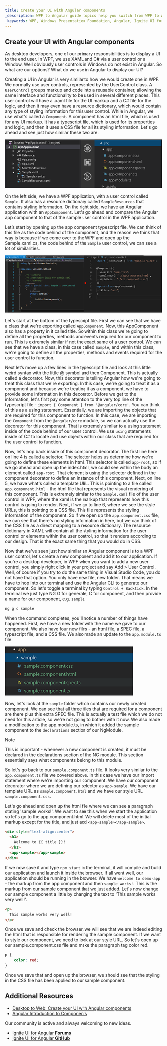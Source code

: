 ```yaml
---
title: Create your UI with Angular components
_description: WPF to Angular guide topics help you switch from WPF to Angular.
_keywords: WPF, Windows Presentation Foundation, Angular, Ignite UI for Angular, UserControl, Component
---
```


## Create your UI with Angular components

As desktop developers, one of our primary responsibilities is to display a UI to the end user. In WPF, we use XAML and C# via a user control or a Window. Well obviously user controls in Windows do not exist in Angular. So what are our options? What do we use in Angular to display our UI?

Creating a UI in Angular is very similar to how we would create one in WPF. We normally use user controls, represented by the UserControl class. A `UserControl` groups markup and code into a reusable container, allowing the same interface and functionality to be used in several different places. This user control will have a .xaml file for the UI markup and a C# file for the logic, and then it may even have a resource dictionary, which would contain any type of styling information for this user control. While in Angular, we use what's called a `Component`. A component has an html file, which is used for any UI markup. It has a typescript file, which is used for its properties and logic, and then it uses a CSS file for all its styling information. Let's go ahead and see just how similar these two are.

<img src="../../../images/general/component_structure.png" />

On the left side, we have a WPF application, with a user control called `Sample`. It also has a resource dictionary called `SampleResources` that contains styling information.
On the right side, we have an Angular application with an `AppComponent`. Let's go ahead and compare the Angular app component to that of the sample user control in the WPF application.

Let’s start by opening up the app component typescript file. We can think of this file as the code behind of the component, and the reason we think that way is because if we come over to the WPF and open up the Sample.xaml.cs, the code behind of the `Sample` user control, we can see a lot of similarities.

<img src="../../../images/general/component_code_behind.png" />

Let's start at the bottom of the typescript file. First we can see that we have a class that we're exporting called `AppComponent`. Now, this AppComponent also has a property in it called title. So within this class we're going to define all the properties, methods and events required for our component to run. This is extremely similar if not the exact same of a user control. We can see that we have a class, in this case called `Sample`, and within this class, we're going to define all the properties, methods and events required for the user control to function.

Next let’s move up a few lines in the typescript file and look at this little weird syntax with the little @ symbol and then Component. This is actually called a decorator. Now, this decorator is telling Angular how we're going to treat this class that we're exporting. In this case, we're going to treat it as a component and because we're treating it as a component, we have to provide some information in this decorator. Before we get to the information, let's first pay some attention to the very top line of the typescript file - `import { Component } from '@angular/core'`. You can think of this as a using statement. Essentially, we are importing the objects that are required for this component to function. In this case, we are importing the `Component` from the `@angular/core` module, so we can actually use the decorator for this component. That is extremely similar to a using statement inside of the code behind of our user control. We use `using` statements inside of C# to locate and use objects within our class that are required for the user control to function.

Now, let's hop back inside of this component decorator. The first line here on line 4 is called a selector. The selector helps us determine how we're going to define these elements in html. This selector is called `app-root`, so if we go ahead and open up the index.html, we could see within the body an element called `app-root`. That element is using the selector defined in the component decorator to define an instance of this component. Next, on line 5, we have what's called a template URL. This is pointing to a file called `app.component.html` - the html file that represents the visual rendering of this component. This is extremely similar to the `Sample.xaml` file of the user control in WPF, where the xaml is the markup that represents how this control is going to render. Next, if we go to line 6, where we see the style URLs, this is pointing to a CSS file. This file represents the styling information of the component. So if we open up the `app.component.css` file, we can see that there's no styling information in here, but we can think of the CSS file as a direct mapping to a resource dictionary. The resource dictionary in XAML will contain all the styling information for the user control or elements within the user control, so that it renders according to our design. That is the exact same thing that you would do in CSS.

Now that we've seen just how similar an Angular component is to a WPF user control, let's create a new component and add it to our application. If you're a desktop developer, in WPF when you want to add a new user control, you simply right click in your project and say Add > User Control. Well, of course if you try to do the same thing in Visual Studio Code, you do not have that option. You only have new file, new folder. That means we have to hop into our terminal and use the Angular CLI to generate our component. So let's toggle a terminal by typing `Control + Backtick`. In the terminal we just type NG G for generate, C for component, and then provide a name for our component, e.g. `sample`.

```cmd
ng g c sample
```

When the command completes, you'll notice a number of things have happened. First, we have a new folder with the name we gave to our component. We also have four new files - an html file, a SPEC file, a typescript file, and a CSS file. We also made an update to the `app.module.ts` file.

<img src="../../../images/general/sample_component.png" />

Now, let's look at the `sample` folder which contains our newly created component. We can see that all three files that are required for a component are there plus this extra SPEC file. This is actually a test file which we do not need for this article, so we're not going to bother with it now. We also made a modification to the app.module.ts, in which it added the sample component to the `declarations` section of our NgModule.
> [!NOTE]
> This is important - whenever a new component is created, it must be declared in the declarations section of the NG module. This section essentially says what components belong to this module.

So let's go back to our `sample.component.ts` file. It looks very similar to the `app.component.ts` file we covered above. In this case we have our import statement where we're importing our component. We have our component decorator where we are defining our selector as `app-sample`. We have our template URL as `sample.component.html` and we have our style URL  `sample.component.css`.

Let's go ahead and open up the html file where we can see a paragraph stating 'sample works!'. We want to see this when we start the application so let's go to the app.component.html. We will delete most of the initial markup except for the title, and just add `<app-sample></app-sample>`.
```html
<div style="text-align:center">
  <h1>
    Welcome to {{ title }}!
  </h1>
  <app-sample></app-sample>
</div>
```
If we now save it and type `npm start` in the terminal, it will compile and build our application and launch it inside the browser.
If all went well, our application should be running in the browser. We have `welcome to demo-app` - the markup from the app component and then `sample works!`. This is the markup from our sample component that we just added.
Let's now change our sample component a little by changing the text to 'This sample works very well!'.
```html
<p>
  This sample works very well!
</p>
```
Once we save and check the browser, we will see that we are indeed editing the html that is responsible for rendering the sample component.
If we want to style our component, we need to look at our style URL. So let's open up our sample.component.css file and make the paragraph tag color red.
```css
p {
    color: red;
}
```
Once we save that and open up the browser, we should see that the styling in the CSS file has been applied to our sample component.

## Additional Resources
* [Desktop to Web: Create your UI with Angular components](https://www.youtube.com/watch?v=z1SZUezpRXY&t=487s)
* [Angular Introduction to Components](https://angular.io/guide/architecture-components)

<div class="divider--half"></div>
Our community is active and always welcoming to new ideas.

* [Ignite UI for Angular **Forums**](https://www.infragistics.com/community/forums/f/ignite-ui-for-angular)
* [Ignite UI for Angular **GitHub**](https://github.com/IgniteUI/igniteui-angular)


